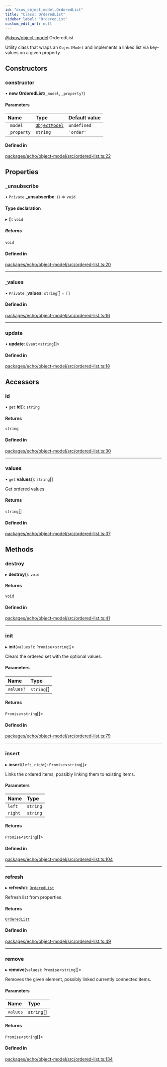 ```yaml
---
id: "dxos_object_model.OrderedList"
title: "Class: OrderedList"
sidebar_label: "OrderedList"
custom_edit_url: null
---
```


[@dxos/object-model](../modules/dxos_object_model.md).OrderedList

Utility class that wraps an `ObjectModel` and implements a linked list via key-values on a given property.

## Constructors

### constructor

• **new OrderedList**(`_model`, `_property?`)

#### Parameters

| Name | Type | Default value |
| :------ | :------ | :------ |
| `_model` | [`ObjectModel`](dxos_object_model.ObjectModel.md) | `undefined` |
| `_property` | `string` | `'order'` |

#### Defined in

[packages/echo/object-model/src/ordered-list.ts:22](https://github.com/dxos/protocols/blob/6f4c34af3/packages/echo/object-model/src/ordered-list.ts#L22)

## Properties

### \_unsubscribe

• `Private` **\_unsubscribe**: () => `void`

#### Type declaration

▸ (): `void`

##### Returns

`void`

#### Defined in

[packages/echo/object-model/src/ordered-list.ts:20](https://github.com/dxos/protocols/blob/6f4c34af3/packages/echo/object-model/src/ordered-list.ts#L20)

___

### \_values

• `Private` **\_values**: `string`[] = `[]`

#### Defined in

[packages/echo/object-model/src/ordered-list.ts:16](https://github.com/dxos/protocols/blob/6f4c34af3/packages/echo/object-model/src/ordered-list.ts#L16)

___

### update

• **update**: `Event`<`string`[]\>

#### Defined in

[packages/echo/object-model/src/ordered-list.ts:18](https://github.com/dxos/protocols/blob/6f4c34af3/packages/echo/object-model/src/ordered-list.ts#L18)

## Accessors

### id

• `get` **id**(): `string`

#### Returns

`string`

#### Defined in

[packages/echo/object-model/src/ordered-list.ts:30](https://github.com/dxos/protocols/blob/6f4c34af3/packages/echo/object-model/src/ordered-list.ts#L30)

___

### values

• `get` **values**(): `string`[]

Get ordered values.

#### Returns

`string`[]

#### Defined in

[packages/echo/object-model/src/ordered-list.ts:37](https://github.com/dxos/protocols/blob/6f4c34af3/packages/echo/object-model/src/ordered-list.ts#L37)

## Methods

### destroy

▸ **destroy**(): `void`

#### Returns

`void`

#### Defined in

[packages/echo/object-model/src/ordered-list.ts:41](https://github.com/dxos/protocols/blob/6f4c34af3/packages/echo/object-model/src/ordered-list.ts#L41)

___

### init

▸ **init**(`values?`): `Promise`<`string`[]\>

Clears the ordered set with the optional values.

#### Parameters

| Name | Type |
| :------ | :------ |
| `values?` | `string`[] |

#### Returns

`Promise`<`string`[]\>

#### Defined in

[packages/echo/object-model/src/ordered-list.ts:79](https://github.com/dxos/protocols/blob/6f4c34af3/packages/echo/object-model/src/ordered-list.ts#L79)

___

### insert

▸ **insert**(`left`, `right`): `Promise`<`string`[]\>

Links the ordered items, possibly linking them to existing items.

#### Parameters

| Name | Type |
| :------ | :------ |
| `left` | `string` |
| `right` | `string` |

#### Returns

`Promise`<`string`[]\>

#### Defined in

[packages/echo/object-model/src/ordered-list.ts:104](https://github.com/dxos/protocols/blob/6f4c34af3/packages/echo/object-model/src/ordered-list.ts#L104)

___

### refresh

▸ **refresh**(): [`OrderedList`](dxos_object_model.OrderedList.md)

Refresh list from properties.

#### Returns

[`OrderedList`](dxos_object_model.OrderedList.md)

#### Defined in

[packages/echo/object-model/src/ordered-list.ts:49](https://github.com/dxos/protocols/blob/6f4c34af3/packages/echo/object-model/src/ordered-list.ts#L49)

___

### remove

▸ **remove**(`values`): `Promise`<`string`[]\>

Removes the given element, possibly linked currently connected items.

#### Parameters

| Name | Type |
| :------ | :------ |
| `values` | `string`[] |

#### Returns

`Promise`<`string`[]\>

#### Defined in

[packages/echo/object-model/src/ordered-list.ts:134](https://github.com/dxos/protocols/blob/6f4c34af3/packages/echo/object-model/src/ordered-list.ts#L134)
